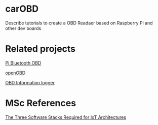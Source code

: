 # carOBD

Describe tutorials to create a OBD Readaer based on Raspberry Pi and other dev boards

# Related projects

[Pi Bluetooth OBD](https://github.com/eron93br/pi-bluetooth-obd)

[openOBD](https://github.com/isand3r/openOBD)

[OBD Information logger](https://github.com/eron93br/carOBD/tree/master/josephvaner)

# MSc References

[The Three Software
Stacks Required for IoT
Architectures](https://iot.eclipse.org/resources/white-papers/Eclipse%20IoT%20White%20Paper%20-%20The%20Three%20Software%20Stacks%20Required%20for%20IoT%20Architectures.pdf)
